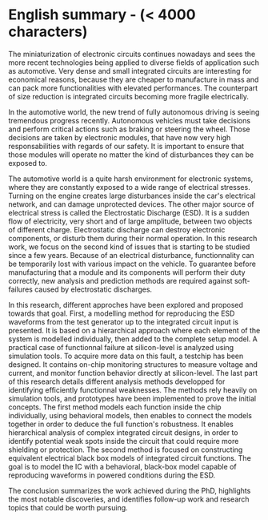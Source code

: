 # English summary - (< 4000 characters)

The miniaturization of electronic circuits continues nowadays and sees the more recent technologies being applied to diverse fields of application such as automotive.
Very dense and small integrated circuits are interesting for economical reasons, because they are cheaper to manufacture in mass and can pack more functionalities with elevated performances.
The counterpart of size reduction is integrated circuits becoming more fragile electrically.

In the automotive world, the new trend of fully autonomous driving is seeing tremendous progress recently.
Autonomous vehicles must take decisions and perform critical actions such as braking or steering the wheel.
Those decisions are taken by electronic modules, that have now very high responsabilities with regards of our safety.
It is important to ensure that those modules will operate no matter the kind of disturbances they can be exposed to.

The automotive world is a quite harsh environment for electronic systems, where they are constantly exposed to a wide range of electrical stresses.
Turning on the engine creates large disturbances inside the car's electrical network, and can damage unprotected devices.
The other major source of electrical stress is called the Electrostatic Discharge (ESD).
It is a sudden flow of electricity, very short and of large amplitude, between two objects of different charge.
Electrostatic discharge can destroy electronic components, or disturb them during their normal operation.
In this research work, we focus on the second kind of issues that is starting to be studied since a few years.
Because of an electrical disturbance, functionnality can be temporarily lost with various impact on the vehicle.
To guarantee before manufacturing that a module and its components will perform their duty correctly, new analysis and prediction methods are required against soft-failures caused by electrostatic discharges.

In this research, different approches have been explored and proposed towards that goal.
First, a modelling method for reproducing the ESD waveforms from the test generator up to the integrated circuit input is presented.
It is based on a hierarchical approach where each element of the system is modelled individually, then added to the complete setup model.
A practical case of functionnal failure at silicon-level is analyzed using simulation tools.
To acquire more data on this fault, a testchip has been designed.
It contains on-chip monitoring structures to measure voltage and current, and monitor function behavior directly at silicon-level.
The last part of this research details different analysis methods developped for identifying efficiently functionnal weaknesses.
The methods rely heavily on simulation tools, and prototypes have been implemented to prove the initial concepts.
The first method models each function inside the chip individually, using behavioral models, then enables to connect the models together in order to deduce the full function's robustness.
It enables hierarchical analysis of complex integrated circuit designs, in order to identify potential weak spots inside the circuit that could require more shielding or protection.
The second method is focused on constructing equivalent electrical black box models of integrated circuit functions.
The goal is to model the IC with a behavioral, black-box model capable of reproducing waveforms in powered conditions during the ESD.

The conclusion summarizes the work achieved during the PhD, highlights the most notable discoveries, and identifies follow-up work and research topics that could be worth pursuing.

